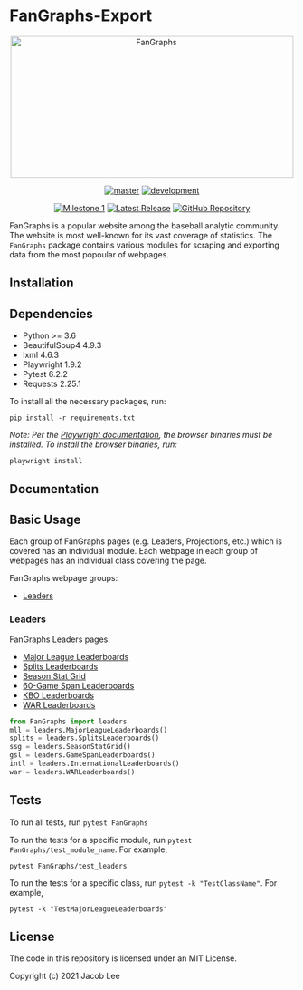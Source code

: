 # FanGraphs-Export

<p align="center">
    <a href="https://fangraphs.com/">
        <img src="https://user-images.githubusercontent.com/72679601/112188979-c335d980-8bc0-11eb-8ab9-992663e9e0e6.png" alt="FanGraphs" width="500" height="250"/></a>
</p>

<p align="center">
    <a href="https://github.com/JLpython-py/FanGraphs-Export/tree/master">
        <img src="https://img.shields.io/github/last-commit/JLpython-py/FanGraphs-export/master" alt="master"/></a>
    <a href="https://github.com/JLpython-py/FanGraphs-Export/tree/development">
        <img src="https://img.shields.io/github/last-commit/JLpython-py/FanGraphs-Export/development" alt="development"/></a>
</p>

<p align="center">
    <a href="https://github.com/JLpython-py/FanGraphs-Export/milestones/1">
        <img src="https://img.shields.io/github/milestones/progress/JLpython-py/FanGraphs-Export/1" alt="Milestone 1"/></a>
    <a href="https://github.com/JLpython-py/FanGraphs-Export/releases">
        <img src="https://img.shields.io/github/v/tag/JLpython-py/FanGraphs-Export" alt="Latest Release"/></a>
    <a href="https://github.com/JLpython-py/FanGraphs-Export">
        <img src="https://img.shields.io/github/license/JLpython-py/FanGraphs-Export" alt="GitHub Repository"/></a>
</p>

FanGraphs is a popular website among the baseball analytic community.
The website is most well-known for its vast coverage of statistics.
The `FanGraphs` package contains various modules for scraping and exporting data from the most popoular of webpages.

## Installation

## Dependencies

- Python >= 3.6
- BeautifulSoup4 4.9.3
- lxml 4.6.3  
- Playwright 1.9.2
- Pytest 6.2.2  
- Requests 2.25.1

To install all the necessary packages, run:

```commandline
pip install -r requirements.txt
```

*Note: Per the [Playwright documentation](https://playwright.dev/python/docs/intro/), the browser binaries must be installed.
To install the browser binaries, run:*

```comandline
playwright install
```

## Documentation

## Basic Usage

Each group of FanGraphs pages (e.g. Leaders, Projections, etc.) which is covered has an individual module.
Each webpage in each group of webpages has an individual class covering the page.

FanGraphs webpage groups:

- [Leaders](#Leaders)

### Leaders

FanGraphs Leaders pages:

- [Major League Leaderboards](https://fangraphs.com/leaders.aspx)
- [Splits Leaderboards](https://fangraphs.com/leaders/splits-leaderboards)
- [Season Stat Grid](https://fangraphs.com/leaders/season-stat-grid)
- [60-Game Span Leaderboards](https://fangraphs.com/leaders/special/game-span)
- [KBO Leaderboards](https://fangraphs.com/leaders/international)
- [WAR Leaderboards](https://fangraphs.com/warleaders.aspx)

```python
from FanGraphs import leaders
mll = leaders.MajorLeagueLeaderboards()
splits = leaders.SplitsLeaderboards()
ssg = leaders.SeasonStatGrid()
gsl = leaders.GameSpanLeaderboards()
intl = leaders.InternationalLeaderboards()
war = leaders.WARLeaderboards()
```

## Tests

To run all tests, run `pytest FanGraphs`

To run the tests for a specific module, run `pytest FanGraphs/test_module_name`.
For example,

```commandline
pytest FanGraphs/test_leaders
```

To run the tests for a specific class, run `pytest -k "TestClassName"`.
For example,

```commandline
pytest -k "TestMajorLeagueLeaderboards"
```

## License

The code in this repository is licensed under an MIT License.

Copyright (c) 2021 Jacob Lee
